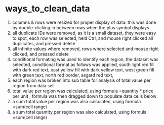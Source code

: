 # ways_to_clean_data
1. columns & rows were resized for proper display of data: this was done by double-clicking in between rows when the plus symbol displays
2. all duplicate IDs were removed, as it is a small dataset, they were easy to spot, each row was selected, held Ctrl, and mouse right clicked all duplicates, and pressed delete
3. all infinite values where removed, rows where selected and mouse right clicked, and pressed delete
4. conditional formating was used to identify each region, the dataset was selected, conditional format as follows was applied, south light red fill with dark red text, east yellow fill with dark yellow text, west green fill with green text, north red border, asgard red text,
5. each region was broken into sub table for analysis of total value per region from data set
6. total value per region was calculated, using formula =quantity * price per unit , formula was then dragged down to populate data cells below
7. a sum total value per region was also calculated, using formula =sum(cell range)
8. a sum total quantity per region was also calculated, using formula =sum(cell range) 
